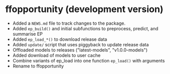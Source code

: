 # ffopportunity (development version)

* Added a `NEWS.md` file to track changes to the package.
* Added `ep_build()` and initial subfunctions to preprocess, predict, and summarise EP
* Added `ep_load_*()` to download release data
* Added `update/` script that uses piggyback to update release data
* Offloaded models to releases ("latest-models", "v1.0.0-models")
* Added download of models to user cache
* Combine variants of ep_load into one function `ep_load()` with arguments
* Rename to ffopportunity

